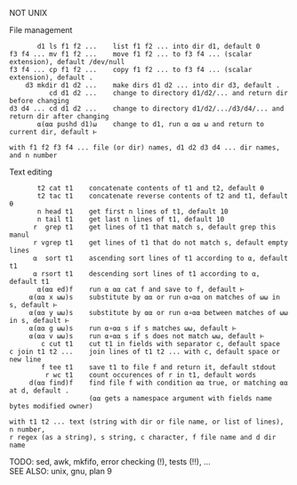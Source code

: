 NOT UNIX                                                                                           
                                                                                                   
File management                                                                                    
                                                                                                   
           d1 ls f1 f2 ...    list f1 f2 ... into dir d1, default 0                                
    f3 f4 ... mv f1 f2 ...    move f1 f2 ... to f3 f4 ... (scalar extension), default /dev/null    
    f3 f4 ... cp f1 f2 ...    copy f1 f2 ... to f3 f4 ... (scalar extension), default .            
        d3 mkdir d1 d2 ...    make dirs d1 d2 ... into dir d3, default .                           
              cd d1 d2 ...    change to directory d1/d2/... and return dir before changing         
    d3 d4 ... cd d1 d2 ...    change to directory d1/d2/.../d3/d4/... and return dir after changing
           ⍺(⍺⍺ pushd d1)⍵    change to d1, run ⍺ ⍺⍺ ⍵ and return to current dir, default ⊢        
                                                                                                   
    with f1 f2 f3 f4 ... file (or dir) names, d1 d2 d3 d4 ... dir names, and n number              
                                                                                                   
Text editing                                                                                       
                                                                                                   
           t2 cat t1    concatenate contents of t1 and t2, default ⍬                               
           t2 tac t1    concatenate reverse contents of t2 and t1, default ⍬                       
           n head t1    get first n lines of t1, default 10                                        
           n tail t1    get last n lines of t1, default 10                                         
          r  grep t1    get lines of t1 that match s, default grep this manul                      
          r vgrep t1    get lines of t1 that do not match s, default empty lines                   
          ⍺  sort t1    ascending sort lines of t1 according to ⍺, default t1                      
          ⍺ rsort t1    descending sort lines of t1 according to ⍺, default t1                     
           ⍺(⍺⍺ ed)f    run ⍺ ⍺⍺ cat f and save to f, default ⊢                                    
         ⍺(⍺⍺ x ⍵⍵)s    substitute by ⍺⍺ or run ⍺∘⍺⍺ on matches of ⍵⍵ in s, default ⊢              
         ⍺(⍺⍺ y ⍵⍵)s    substitute by ⍺⍺ or run ⍺∘⍺⍺ between matches of ⍵⍵ in s, default ⊢         
         ⍺(⍺⍺ g ⍵⍵)s    run ⍺∘⍺⍺ s if s matches ⍵⍵, default ⊢                                      
         ⍺(⍺⍺ v ⍵⍵)s    run ⍺∘⍺⍺ s if s does not match ⍵⍵, default ⊢                               
            c cut t1    cut t1 in fields with separator c, default space                           
    c join t1 t2 ...    join lines of t1 t2 ... with c, default space or new line                  
            f tee t1    save t1 to file f and return it, default stdout                            
             r wc t1    count occurences of r in t1, default words                                 
         d(⍺⍺ find)f    find file f with condition ⍺⍺ true, or matching ⍺⍺ at d, default .         
                        (⍺⍺ gets a namespace argument with fields name bytes modified owner)       
                                                                                                   
    with t1 t2 ... text (string with dir or file name, or list of lines), n number,                
    r regex (as a string), s string, c character, f file name and d dir name                       
                                                                                                   
TODO: sed, awk, mkfifo, error checking (!), tests (!!), ...                                        
SEE ALSO: unix, gnu, plan 9                                                                        
